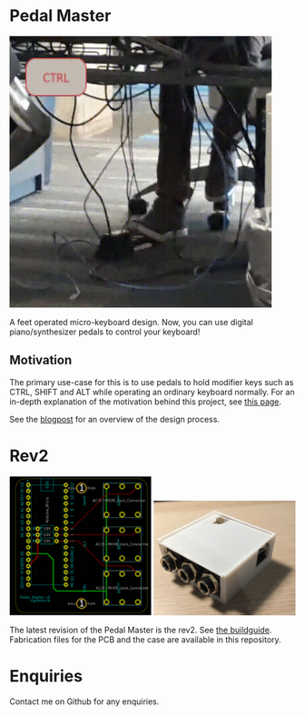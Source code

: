 # Pedal Master
![demo.gif](demo.gif)

A feet operated micro-keyboard design. Now, you can use digital
piano/synthesizer pedals to control your keyboard!

## Motivation
The primary use-case for this is to use pedals to hold modifier keys
such as CTRL, SHIFT and ALT while operating an ordinary keyboard
normally.
For an in-depth explanation of the motivation behind this project, see
[this page](motivation.jpg).

See the
[blogpost](https://ligature.ca/the%20lab/2021/10/29/Writing-code-using-a-foot-pedal.html)
for an overview of the design process.

# Rev2
<img src="schematic.png" width="250">
<img src="case.jpg" width="250">

The latest revision of the Pedal Master is the rev2. See [the buildguide](buildguide/buildguide-rev2.md).
Fabrication files for the PCB and the case are available in this repository.

# Enquiries
Contact me on Github for any enquiries.
